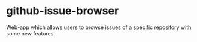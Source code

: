 # github-issue-browser
Web-app which allows users to browse issues of a specific repository with some new features.
